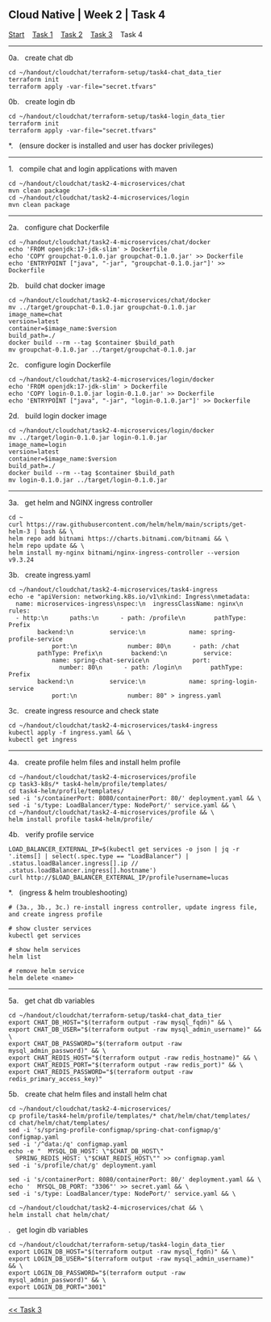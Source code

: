 ## Cloud Native | Week 2 | Task 4

[Start](https://github.com/AFC-AI2C-Cohort-04/coleman-code/blob/main/cloud_native/week_2/start.md)    [Task 1](https://github.com/AFC-AI2C-Cohort-04/coleman-code/blob/main/cloud_native/week_2/task_1.md)    [Task 2](https://github.com/AFC-AI2C-Cohort-04/coleman-code/blob/main/cloud_native/week_2/task_2.md)    [Task 3](https://github.com/AFC-AI2C-Cohort-04/coleman-code/blob/main/cloud_native/week_2/task_3.md)    Task 4

---

0a.   create chat db
```
cd ~/handout/cloudchat/terraform-setup/task4-chat_data_tier
terraform init
terraform apply -var-file="secret.tfvars"
```

0b.   create login db
```
cd ~/handout/cloudchat/terraform-setup/task4-login_data_tier
terraform init
terraform apply -var-file="secret.tfvars"
```

*.   (ensure docker is installed and user has docker privileges)

---

1.   compile chat and login applications with maven
```
cd ~/handout/cloudchat/task2-4-microservices/chat
mvn clean package
cd ~/handout/cloudchat/task2-4-microservices/login
mvn clean package
```

---

2a.   configure chat Dockerfile
```
cd ~/handout/cloudchat/task2-4-microservices/chat/docker
echo 'FROM openjdk:17-jdk-slim' > Dockerfile
echo 'COPY groupchat-0.1.0.jar groupchat-0.1.0.jar' >> Dockerfile
echo 'ENTRYPOINT ["java", "-jar", "groupchat-0.1.0.jar"]' >> Dockerfile
```

2b.   build chat docker image
```
cd ~/handout/cloudchat/task2-4-microservices/chat/docker
mv ../target/groupchat-0.1.0.jar groupchat-0.1.0.jar
image_name=chat
version=latest
container=$image_name:$version
build_path=./
docker build --rm --tag $container $build_path
mv groupchat-0.1.0.jar ../target/groupchat-0.1.0.jar
```

2c.   configure login Dockerfile
```
cd ~/handout/cloudchat/task2-4-microservices/login/docker
echo 'FROM openjdk:17-jdk-slim' > Dockerfile
echo 'COPY login-0.1.0.jar login-0.1.0.jar' >> Dockerfile
echo 'ENTRYPOINT ["java", "-jar", "login-0.1.0.jar"]' >> Dockerfile
```

2d.   build login docker image
```
cd ~/handout/cloudchat/task2-4-microservices/login/docker
mv ../target/login-0.1.0.jar login-0.1.0.jar
image_name=login
version=latest
container=$image_name:$version
build_path=./
docker build --rm --tag $container $build_path
mv login-0.1.0.jar ../target/login-0.1.0.jar
```

---

3a.   get helm and NGINX ingress controller
```
cd ~
curl https://raw.githubusercontent.com/helm/helm/main/scripts/get-helm-3 | bash && \
helm repo add bitnami https://charts.bitnami.com/bitnami && \
helm repo update && \
helm install my-nginx bitnami/nginx-ingress-controller --version v9.3.24
```

3b.   create ingress.yaml
```
cd ~/handout/cloudchat/task2-4-microservices/task4-ingress
echo -e "apiVersion: networking.k8s.io/v1\nkind: Ingress\nmetadata:
  name: microservices-ingress\nspec:\n  ingressClassName: nginx\n  rules:
  - http:\n      paths:\n      - path: /profile\n        pathType: Prefix
        backend:\n          service:\n            name: spring-profile-service
            port:\n              number: 80\n      - path: /chat
        pathType: Prefix\n        backend:\n          service:
            name: spring-chat-service\n            port:
              number: 80\n      - path: /login\n        pathType: Prefix
        backend:\n          service:\n            name: spring-login-service
            port:\n              number: 80" > ingress.yaml
```

3c.   create ingress resource and check state
```
cd ~/handout/cloudchat/task2-4-microservices/task4-ingress
kubectl apply -f ingress.yaml && \
kubectl get ingress
```

---

4a.   create profile helm files and install helm profile
```
cd ~/handout/cloudchat/task2-4-microservices/profile
cp task3-k8s/* task4-helm/profile/templates/
cd task4-helm/profile/templates/
sed -i 's/containerPort: 8080/containerPort: 80/' deployment.yaml && \
sed -i 's/type: LoadBalancer/type: NodePort/' service.yaml && \
cd ~/handout/cloudchat/task2-4-microservices/profile && \
helm install profile task4-helm/profile/
```

4b.   verify profile service
```
LOAD_BALANCER_EXTERNAL_IP=$(kubectl get services -o json | jq -r '.items[] | select(.spec.type == "LoadBalancer") | .status.loadBalancer.ingress[].ip // .status.loadBalancer.ingress[].hostname')
curl http://$LOAD_BALANCER_EXTERNAL_IP/profile?username=lucas
```

*.   (ingress & helm troubleshooting)
```
# (3a., 3b., 3c.) re-install ingress controller, update ingress file, and create ingress profile

# show cluster services
kubectl get services

# show helm services
helm list

# remove helm service
helm delete <name>
```

---

5a.   get chat db variables
```
cd ~/handout/cloudchat/terraform-setup/task4-chat_data_tier
export CHAT_DB_HOST="$(terraform output -raw mysql_fqdn)" && \
export CHAT_DB_USER="$(terraform output -raw mysql_admin_username)" && \
export CHAT_DB_PASSWORD="$(terraform output -raw mysql_admin_password)" && \
export CHAT_REDIS_HOST="$(terraform output -raw redis_hostname)" && \
export CHAT_REDIS_PORT="$(terraform output -raw redis_port)" && \
export CHAT_REDIS_PASSWORD="$(terraform output -raw redis_primary_access_key)"
```

5b.   create chat helm files and install helm chat
```
cd ~/handout/cloudchat/task2-4-microservices/
cp profile/task4-helm/profile/templates/* chat/helm/chat/templates/
cd chat/helm/chat/templates/
sed -i 's/spring-profile-configmap/spring-chat-configmap/g' configmap.yaml
sed -i '/^data:/q' configmap.yaml
echo -e "  MYSQL_DB_HOST: \"$CHAT_DB_HOST\"
  SPRING_REDIS_HOST: \"$CHAT_REDIS_HOST\"" >> configmap.yaml
sed -i 's/profile/chat/g' deployment.yaml

sed -i 's/containerPort: 8080/containerPort: 80/' deployment.yaml && \
echo '  MYSQL_DB_PORT: "3306"' >> secret.yaml && \
sed -i 's/type: LoadBalancer/type: NodePort/' service.yaml && \

cd ~/handout/cloudchat/task2-4-microservices/chat && \
helm install chat helm/chat/
```




.   get login db variables
```
cd ~/handout/cloudchat/terraform-setup/task4-login_data_tier
export LOGIN_DB_HOST="$(terraform output -raw mysql_fqdn)" && \
export LOGIN_DB_USER="$(terraform output -raw mysql_admin_username)" && \
export LOGIN_DB_PASSWORD="$(terraform output -raw mysql_admin_password)" && \
export LOGIN_DB_PORT="3001"
```



---

[<< Task 3](https://github.com/AFC-AI2C-Cohort-04/coleman-code/blob/main/cloud_native/week_2/task_3.md)

